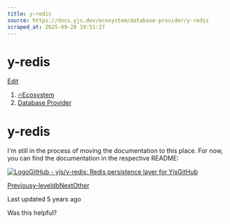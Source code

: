 ```yaml
---
title: y-redis
source: https://docs.yjs.dev/ecosystem/database-provider/y-redis
scraped_at: 2025-09-20 19:51:27
---
```


# y-redis

[Edit](https://github.com/yjs/docs/blob/main/ecosystem/database-provider/y-redis.md)

1. [🔥Ecosystem](/ecosystem)
2. [Database Provider](/ecosystem/database-provider)

# y-redis

I'm still in the process of moving the documentation to this place. For now, you can find the documentation in the respective README:

[![Logo](https://docs.yjs.dev/~gitbook/image?url=https%3A%2F%2Fgithub.com%2Ffluidicon.png&width=20&dpr=4&quality=100&sign=46771325&sv=2)GitHub - yjs/y-redis: Redis persistence layer for YjsGitHub](https://github.com/yjs/y-redis)

[Previousy-leveldb](/ecosystem/database-provider/y-leveldb)[NextOther](/ecosystem/other)

Last updated 5 years ago

Was this helpful?